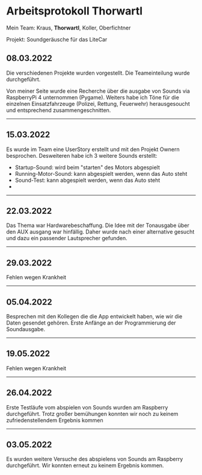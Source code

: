 # Arbeitsprotokoll Thorwartl

Mein Team: Kraus, **Thorwartl**, Koller, Oberfichtner

Projekt: Soundgeräusche für das LiteCar



## 08.03.2022

Die verschiedenen Projekte wurden vorgestellt. Die Teameinteilung wurde durchgeführt. 

Von meiner Seite wurde eine Recherche über die ausgabe von Sounds via RaspberryPi 4 unternommen (Pygame). Weiters habe ich Töne für die einzelnen Einsatzfahrzeuge (Polizei, Rettung, Feuerwehr) herausgesoucht und entsprechend zusammengeschnitten.



---



## 15.03.2022

Es wurde im Team eine UserStory erstellt und mit den Projekt Ownern besprochen. Desweiteren habe ich 3 weitere Sounds erstellt: 

- Startup-Sound: wird beim "starten" des Motors abgespielt
- Running-Motor-Sound: kann abgespielt werden, wenn das Auto steht
- Sound-Test: kann abgespielt werden, wenn das Auto steht 
- 

---



## 22.03.2022

Das Thema war Hardwarebeschaffung. Die Idee mit der Tonausgabe über den AUX ausgang war hinfällig. Daher wurde nach einer alternative gesucht und dazu ein passender Lautsprecher gefunden.



---



## 29.03.2022

Fehlen wegen Krankheit



---



## 05.04.2022

Besprechen mit den Kollegen die die App entwickelt haben, wie wir die Daten gesendet gehören. Erste Anfänge an der Programmierung der Soundausgabe. 



---


## 19.05.2022

Fehlen wegen Krankheit



---


## 26.04.2022

Erste Testläufe vom abspielen von Sounds wurden am Raspberry durchgeführt. Trotz großer bemühungen konnten wir noch zu keinem zufriedenstellendem Ergebnis kommen



---


## 03.05.2022

Es wurden weitere Versuche des abspielens von Sounds am Raspberry durchgeführt. Wir konnten erneut zu keinem Ergebnis kommen.

